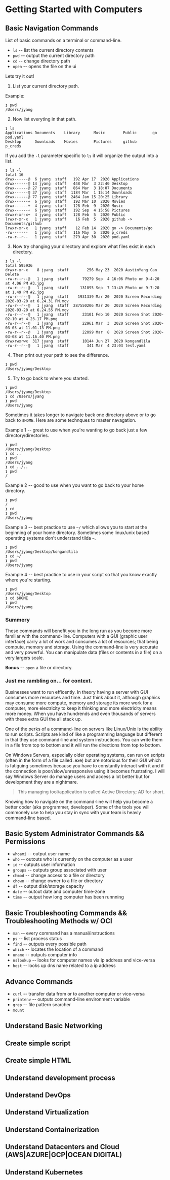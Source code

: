 # Getting Started with Computers

## Basic Navigation Commands
List of basic commands on a terminal or command-line.
- `ls` -- list the current directory contents
- `pwd` -- output the current directory path
- `cd` -- change directory path
- `open` -- opens the file on the ui

Lets try it out!

1. List your current directory path.

Example:
```
❯ pwd
/Users/jyang
```
2. Now list everyting in that path. 
```
❯ ls
Applications Documents    Library      Music        Public       go           pod.yaml
Desktop      Downloads    Movies       Pictures     github       p_creds
```
If you add the `-l` parameter specific to `ls` it will organize the output into a list.
```
❯ ls -l
total 16
drwx------@  6 jyang  staff   192 Apr 17  2020 Applications
drwx------@ 14 jyang  staff   448 Mar  3 22:40 Desktop
drwx------@ 27 jyang  staff   864 Mar  3 18:07 Documents
drwx------@ 37 jyang  staff  1184 Mar  1 15:14 Downloads
drwx------@ 77 jyang  staff  2464 Jan 15 20:25 Library
drwx------+  6 jyang  staff   192 Mar 10  2020 Movies
drwx------+  4 jyang  staff   128 Feb  9  2020 Music
drwx------+  6 jyang  staff   192 Sep  4 15:58 Pictures
drwxr-xr-x+  4 jyang  staff   128 Feb  5  2020 Public
lrwxr-xr-x   1 jyang  staff    16 Feb  5  2020 github -> Documents/github
lrwxr-xr-x   1 jyang  staff    12 Feb 14  2020 go -> Documents/go
-rw-------   1 jyang  staff   116 May  5  2020 p_creds
-rw-r--r--   1 jyang  staff   279 Apr 30  2020 pod.yaml
```
3. Now try changing your directory and explore what files exist in each directory. 
```
❯ ls -l
total 595936
drwxr-xr-x    8 jyang  staff        256 May 23  2020 AustinYang Can Delete
-rw-r--r--@   1 jyang  staff      79279 Sep  4 16:06 Photo on 9-4-20 at 4.06 PM #3.jpg
-rw-r--r--@   1 jyang  staff     131095 Sep  7 13:49 Photo on 9-7-20 at 1.49 PM #2.jpg
-rw-r--r--@   1 jyang  staff    1931339 Mar 20  2020 Screen Recording 2020-03-20 at 6.24.31 PM.mov
-rw-r--r--@   1 jyang  staff  287550206 Mar 20  2020 Screen Recording 2020-03-20 at 6.24.55 PM.mov
-rw-r--r--@   1 jyang  staff      23101 Feb 10  2020 Screen Shot 2020-02-10 at 4.23.17 PM.png
-rw-r--r--@   1 jyang  staff      22961 Mar  3  2020 Screen Shot 2020-03-03 at 11.01.13 PM.png
-rw-r--r--@   1 jyang  staff      22099 Mar  8  2020 Screen Shot 2020-03-08 at 11.16.40 PM.png
drwxrwxrwx  317 jyang  staff      10144 Jun 27  2020 kongandlila
-rw-r--r--@   1 jyang  staff        341 Mar  4 23:03 test.yaml
```
4. Then print out your path to see the difference.
```
❯ pwd
/Users/jyang/Desktop
```
5. Try to go back to where you started.
```
❯ pwd
/Users/jyang/Desktop
❯ cd /Users/jyang
❯ pwd
/Users/jyang
```
Sometimes it takes longer to navigate back one directory above or to go back to `$HOME`. Here are some technques to master navagation. 

Example 1 -- great to use when you're wanting to go back just a few directory/directories.
```
❯ pwd
/Users/jyang/Desktop
❯ cd ..
❯ pwd
/Users/jyang
❯ cd ../..
❯ pwd
/
```
Example 2 -- good to use when you want to go back to your home directory.
```
❯ pwd
/
❯ cd
❯ pwd
/Users/jyang
```
Example 3 -- best practice to use `~/` which allows you to start at the beginning of your home directory. Sometimes some linux/unix based operating systems don't understand tilda `~`.
```
❯ pwd
/Users/jyang/Desktop/kongandlila
❯ cd ~/
❯ pwd
/Users/jyang
```
Example 4 -- best practice to use in your script so that you know exactly where you're starting. 
```
❯ pwd
/Users/jyang/Desktop
❯ cd $HOME
❯ pwd
/Users/jyang
```

### Summery
These commands will benefit you in the long run as you become more familiar with the command-line. Computers with a GUI (graphic user interface) carry a lot of work and consumes a lot of resources; that being compute, memory and storage. Using the command-line is very accurate and very powerful. You can manipulate data (files or contents in a file) on a very largers scale.

__Bonus__ -- `open` a file or directory. 

### Just me rambling on... for context.

Businesses want to run efficently. In theory having a server with GUI consumes more resources and time. Just think about it, although graphics may consume more compute, memory and storage its more work for a computer, more electricity to keep it thinking and more electricity means more money. When you have hundrends and even thousands of servers with these extra GUI the all stack up.

One of the perks of a command-line on servers like Linux/Unix is the ability to run scripts. Scripts are kind of like a programming language but different in that they use command-line and system instructions. You can write them in a file from top to bottom and it will run the directions from top to bottom.

On Windows Servers, especially older operating systems, can run on scripts (often in the form of a file  called .exe) but are notorious for their GUI which is fatiguing sometimes because you have to constantly interact with it and if the connection is poor/slow/unresponsive using it becomes frustrating. I will say Windows Server do manage users and access a lot better but for development they are a nightmare.

> This managing tool/application is called Active Directory; AD for short. 

Knowing how to navigate on the command-line will help you become a better coder (aka programmer, developer). Some of the tools you will commonely use to help you stay in sync with your team is heavly command-line based. 


## Basic System Administrator Commands && Permissions
- `whoami` -- output user name
- `who` -- outouts who is currently on the computer as a user
- `id` -- outputs user information
- `groups` -- outputs group associated with user
- `chmod` -- change access to a file or directory
- `chown` -- change owner to a file or directory
- `df` -- output disk/storage capacity
- `date` -- outout date and computer time-zone
- `time` -- output how long computer has been runnning

## Basic Troubleshooting Commands && Troubleshooting Methods w/ OCI
- `man` -- every command has a manual/instructions
- `ps` -- list process status
- `find` -- outputs every possible path
- `which` -- locates the location of a command 
- `uname` -- outputs computer info
- `nslookup` -- looks for computer names via ip address and vice-versa
- `host` -- looks up dns name related to a ip address

## Advance Commands
- `curl` -- transfer data from or to another computer or vice-versa
- `printenv` -- outputs command-line environment variable
- `grep` -- file pattern searcher
- `mount` 

## Understand Basic Networking

## Create simple script

## Create simple HTML

## Understand development process

## Understand DevOps

## Understand Virtualization

## Understand Containerization

## Understand Datacenters and Cloud (AWS|AZURE|GCP|OCEAN DIGITAL)

## Understand Kubernetes